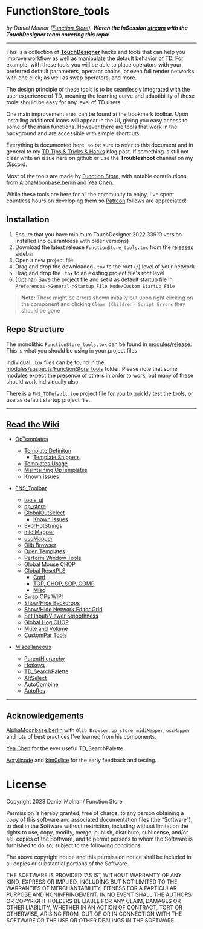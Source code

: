 # FunctionStore_tools

*by Daniel Molnar ([Function Store](https://linktr.ee/function.str)). **Watch the InSession [stream](https://www.youtube.com/watch?v=hnpC5uh-GTs) with the TouchDesigner team covering this repo!***

---

This is a collection of [**TouchDesigner**](https://derivative.ca) hacks and tools that can help you improve workflow as well as manipulate the default behavior of TD.
For example, with these tools you will be able to place operators with your preferred default parameters, operator chains, or even full render networks with one click; as well as swap operators, and more. 

The design principle of these tools is to be seamlessly integrated with the user experience of TD, meaning the learning curve and adaptibility of these tools should be easy for any level of TD users.

One main improvement area can be found at the bookmark toolbar. Upon installing additional icons will appear in the UI, giving you easy access to some of the main functions. However there are tools that work in the background and are accessible with simple shortcuts. 

Everything is documented here, so be sure to refer to this document and in general to my [TD Tips & Tricks & Hacks]() blog post. If something is still not clear write an issue here on github or use the **Troubleshoot** channel on my [Discord](https://discord.gg/b4CaCP3g3K).

Most of the tools are made by [Function Store](https://linktr.ee/function.str), with notable contributions from [AlphaMoonbase.berlin](https://alphamoonbase.de/) and [Yea Chen](https://www.instagram.com/yeataro).  

While these tools are here for all the community to enjoy, I've spent countless hours on developing them so [Patreon](https://patreon.com/function_store) follows are appreciated!

## Installation

1. Ensure that you have minimum TouchDesigner.2022.33910 version installed (no guaranteess with older versions)
2. Download the latest release `FunctionStore_tools.tox` from the [releases](https://github.com/function-store/FunctionStore_tools/releases) sidebar
3. Open a new project file
4. Drag and drop the downloaded `.tox` to the root (`/`) level of your network
5. Drag and drop the `.tox` to an existing project file's root level
6. (Optinal) Save the project file and set it as default startup file in `Preferences->General->Startup File Mode/Custom Startup File`
 
> **Note:** There might be errors shown initially but upon right clicking on the component and clicking `Clear (Children) Script Errors` they should be gone

## Repo Structure

The monolithic `FunctionStore_tools.tox` can be found in [modules/release](https://github.com/function-store/FunctionStore_tools/tree/main/modules/release). This is what you should be using in your project files.

Individual `.tox` files can be found in the [modules/suspects/FunctionStore_tools](https://github.com/function-store/FunctionStore_tools/tree/main/modules/suspects/FunctionStore_tools) folder. Please note that some modules expect the presence of others in order to work, but many of these should work individually also.

There is a `FNS_TDDefault.toe` project file for you to quickly test the tools, or use as default startup project file.

---

## [Read the Wiki](https://github.com/function-store/FunctionStore_tools/wiki)

- [OpTemplates](https://github.com/function-store/FunctionStore_tools/wiki/01.-OpTemplates)
    - [Template Definiton](https://github.com/function-store/FunctionStore_tools/wiki/01.-OpTemplates#template-definiton)
      - [Template Snippets](https://github.com/function-store/FunctionStore_tools/wiki/01.-OpTemplates#template-snippets)
    - [Templates Usage](https://github.com/function-store/FunctionStore_tools/wiki/01.-OpTemplates#templates-usage)
    - [Maintaining OpTemplates](https://github.com/function-store/FunctionStore_tools/wiki/01.-OpTemplates#maintaining-optemplates)
    - [Known issues](https://github.com/function-store/FunctionStore_tools/wiki/01.-OpTemplates#known-issues)

- [FNS_Toolbar](https://github.com/function-store/FunctionStore_tools/wiki/02.-FNS_Toolbar)
    - [tools_ui](https://github.com/function-store/FunctionStore_tools/wiki/02.-FNS_Toolbar#tools_ui)
    - [op_store](https://github.com/function-store/FunctionStore_tools/wiki/02.-FNS_Toolbar#op_store)
    - [GlobalOutSelect](https://github.com/function-store/FunctionStore_tools/wiki/02.-FNS_Toolbar#globaloutselect)
      - [Known Issues](https://github.com/function-store/FunctionStore_tools/wiki/02.-FNS_Toolbar#known-issues)
    - [ExprHotStrings](https://github.com/function-store/FunctionStore_tools/wiki/02.-FNS_Toolbar#exprhotstrings)
    - [midiMapper](https://github.com/function-store/FunctionStore_tools/wiki/02.-FNS_Toolbar#midimapper)
    - [oscMapper](https://github.com/function-store/FunctionStore_tools/wiki/02.-FNS_Toolbar#oscmapper)
    - [Olib Browser](https://github.com/function-store/FunctionStore_tools/wiki/02.-FNS_Toolbar#olib-browser)
    - [Open Templates](https://github.com/function-store/FunctionStore_tools/wiki/02.-FNS_Toolbar#open-templates)
    - [Perform Window Tools](https://github.com/function-store/FunctionStore_tools/wiki/02.-FNS_Toolbar#perform-window-tools)
    - [Global Mouse CHOP](https://github.com/function-store/FunctionStore_tools/wiki/02.-FNS_Toolbar#global-mouse-chop)
    - [Global ResetPLS](https://github.com/function-store/FunctionStore_tools/wiki/02.-FNS_Toolbar#global-resetpls)
      - [Conf](https://github.com/function-store/FunctionStore_tools/wiki/02.-FNS_Toolbar#conf)
      - [TOP, CHOP, SOP, COMP](https://github.com/function-store/FunctionStore_tools/wiki/02.-FNS_Toolbar#top-chop-sop-comp)
      - [Misc](https://github.com/function-store/FunctionStore_tools/wiki/02.-FNS_Toolbar#misc)
    - [Swap OPs WIP!](https://github.com/function-store/FunctionStore_tools/wiki/02.-FNS_Toolbar#swap-ops-wip)
    - [Show/Hide Backdrops](https://github.com/function-store/FunctionStore_tools/wiki/02.-FNS_Toolbar#showhide-backdrops)
    - [Show/Hide Network Editor Grid](https://github.com/function-store/FunctionStore_tools/wiki/02.-FNS_Toolbar#showhide-network-editor-grid)
    - [Set Input/Viewer Smoothness](https://github.com/function-store/FunctionStore_tools/wiki/02.-FNS_Toolbar#set-inputviewer-smoothness)
    - [Global Hog CHOP](https://github.com/function-store/FunctionStore_tools/wiki/02.-FNS_Toolbar#global-hog-chop)
    - [Mute and Volume](https://github.com/function-store/FunctionStore_tools/wiki/02.-FNS_Toolbar#mute-and-volume)
    - [CustomPar Tools](https://github.com/function-store/FunctionStore_tools/wiki/02.-FNS_Toolbar#custompar-tools)

- [Miscellaneous](https://github.com/function-store/FunctionStore_tools/wiki/03.-Miscellaneous)
    - [ParentHierarchy](https://github.com/function-store/FunctionStore_tools/wiki/03.-Miscellaneous#parenthierarchy)
    - [Hotkeys](https://github.com/function-store/FunctionStore_tools/wiki/03.-Miscellaneous#hotkeys)
    - [TD_SearchPalette](https://github.com/function-store/FunctionStore_tools/wiki/03.-Miscellaneous#td_searchpalette)
    - [AltSelect](https://github.com/function-store/FunctionStore_tools/wiki/03.-Miscellaneous#altselect)
    - [AutoCombine](https://github.com/function-store/FunctionStore_tools/wiki/03.-Miscellaneous#autocombine)
    - [AutoRes](https://github.com/function-store/FunctionStore_tools/wiki/03.-Miscellaneous#autores)

---

## Acknowledgements

[AlphaMoonbase.berlin](https://alphamoonbase.de/) with `Olib Browser`, `op_store`, `midiMapper`, `oscMapper` and lots of best practices I've learned from his components.

[Yea Chen](https://www.instagram.com/yeataro) for the ever useful TD_SearchPalette.

[Acrylicode](https://acrylicode.com/) and [kim0slice](https://www.instagram.com/kim0slice) for the early feedback and testing.

# License

Copyright 2023 Daniel Molnar / Function Store

Permission is hereby granted, free of charge, to any person obtaining a copy of this software and associated documentation files (the “Software”), to deal in the Software without restriction, including without limitation the rights to use, copy, modify, merge, publish, distribute, sublicense, and/or sell copies of the Software, and to permit persons to whom the Software is furnished to do so, subject to the following conditions:

The above copyright notice and this permission notice shall be included in all copies or substantial portions of the Software.

THE SOFTWARE IS PROVIDED “AS IS”, WITHOUT WARRANTY OF ANY KIND, EXPRESS OR IMPLIED, INCLUDING BUT NOT LIMITED TO THE WARRANTIES OF MERCHANTABILITY, FITNESS FOR A PARTICULAR PURPOSE AND NONINFRINGEMENT. IN NO EVENT SHALL THE AUTHORS OR COPYRIGHT HOLDERS BE LIABLE FOR ANY CLAIM, DAMAGES OR OTHER LIABILITY, WHETHER IN AN ACTION OF CONTRACT, TORT OR OTHERWISE, ARISING FROM, OUT OF OR IN CONNECTION WITH THE SOFTWARE OR THE USE OR OTHER DEALINGS IN THE SOFTWARE.
